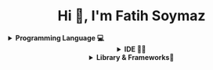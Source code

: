 <h1 align="center">Hi 👋, I'm Fatih Soymaz</h1>

<details>
  <summary><b>Programming Language 💻</b></summary>

  <div align="center">
    <img src="https://img.shields.io/badge/C-00599C?style=flat&logo=c&logoColor=white" alt="C" width="100">
    <img src="https://brandlogovector.com/wp-content/uploads/2020/07/Java-Logo-Small.png" alt="Java Logo" width="100">
    <img src="https://img.shields.io/badge/C%2B%2B-00599C?style=flat&logo=c%2B%2B&logoColor=white" alt="C++" width="100">
    <img src="https://img.shields.io/badge/Python-FFD43B?style=flat&logo=python&logoColor=darkgreen" alt="Python" width="100">
    <img src="https://img.shields.io/badge/JavaScript-323330?style=flat&logo=javascript&logoColor=F7DF1E" alt="JavaScript" width="100">
    <img src="https://img.shields.io/badge/json-5E5C5C?style=flat&logo=json&logoColor=white" alt="JSON" width="100">
    <img src="https://img.shields.io/badge/HTML5-E34F26?style=flat&logo=html5&logoColor=white" alt="HTML" width="100">
    <img src="https://img.shields.io/badge/CSS3-1572B6?style=flat&logo=css3&logoColor=white" alt="CSS" width="100">
  </div>
</details>
<details align="center">
	<summary><b>IDE 👩‍💻</b></summary>

![Clion](https://img.shields.io/badge/CLion-000000?style=flat&logo=clion&logoColor=white)
![Neovim](https://img.shields.io/badge/NeoVim-%2357A143.svg?&style=flat&logo=neovim&logoColor=white)
![Notepad++](https://img.shields.io/badge/Notepad++-90E59A.svg?style=flat&logo=notepad%2B%2B&logoColor=black)
![PyCharm](https://img.shields.io/badge/PyCharm-000000.svg?&style=flat&logo=PyCharm&logoColor=white)
![Vim](https://img.shields.io/badge/VIM-%2311AB00.svg?&style=flat&logo=vim&logoColor=white)
![Vscode](https://img.shields.io/badge/Visual_Studio_Code-0078D4?style=flat&logo=visual%20studio%20code&logoColor=white)
</details>

<details align="center">
	<summary><b>Library & Frameworks🚀</b></summary>

![Git](https://img.shields.io/badge/GIT-E44C30?style=flat&logo=git&logoColor=white)
![Markdown](https://img.shields.io/badge/Markdown-000000?style=flat&logo=markdown&logoColor=white)
![Node](https://img.shields.io/badge/Node.js-339933?style=flat&logo=nodedotjs&logoColor=white)
![ReactJs](https://img.shields.io/badge/React-00599C?style=flat&logo=react&logoColor=white&color=9cf)
</details>
